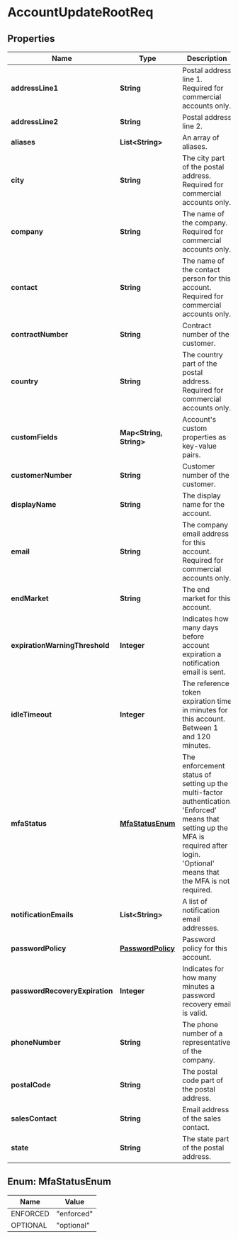 
# AccountUpdateRootReq

## Properties
Name | Type | Description | Notes
------------ | ------------- | ------------- | -------------
**addressLine1** | **String** | Postal address line 1. Required for commercial accounts only. |  [optional]
**addressLine2** | **String** | Postal address line 2. |  [optional]
**aliases** | **List&lt;String&gt;** | An array of aliases. |  [optional]
**city** | **String** | The city part of the postal address. Required for commercial accounts only. |  [optional]
**company** | **String** | The name of the company. Required for commercial accounts only. |  [optional]
**contact** | **String** | The name of the contact person for this account. Required for commercial accounts only. |  [optional]
**contractNumber** | **String** | Contract number of the customer. |  [optional]
**country** | **String** | The country part of the postal address. Required for commercial accounts only. |  [optional]
**customFields** | **Map&lt;String, String&gt;** | Account&#39;s custom properties as key-value pairs. |  [optional]
**customerNumber** | **String** | Customer number of the customer. |  [optional]
**displayName** | **String** | The display name for the account. |  [optional]
**email** | **String** | The company email address for this account. Required for commercial accounts only. |  [optional]
**endMarket** | **String** | The end market for this account. |  [optional]
**expirationWarningThreshold** | **Integer** | Indicates how many days before account expiration a notification email is sent. |  [optional]
**idleTimeout** | **Integer** | The reference token expiration time in minutes for this account. Between 1 and 120 minutes. |  [optional]
**mfaStatus** | [**MfaStatusEnum**](#MfaStatusEnum) | The enforcement status of setting up the multi-factor authentication. &#39;Enforced&#39; means that setting up the MFA is required after login. &#39;Optional&#39; means that the MFA is not required. |  [optional]
**notificationEmails** | **List&lt;String&gt;** | A list of notification email addresses. |  [optional]
**passwordPolicy** | [**PasswordPolicy**](PasswordPolicy.md) | Password policy for this account. |  [optional]
**passwordRecoveryExpiration** | **Integer** | Indicates for how many minutes a password recovery email is valid. |  [optional]
**phoneNumber** | **String** | The phone number of a representative of the company. |  [optional]
**postalCode** | **String** | The postal code part of the postal address. |  [optional]
**salesContact** | **String** | Email address of the sales contact. |  [optional]
**state** | **String** | The state part of the postal address. |  [optional]


<a name="MfaStatusEnum"></a>
## Enum: MfaStatusEnum
Name | Value
---- | -----
ENFORCED | &quot;enforced&quot;
OPTIONAL | &quot;optional&quot;



